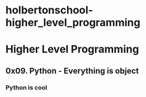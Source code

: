 # holbertonschool-higher_level_programming
# Higher Level Programming
## 0x09. Python - Everything is object
### Python is cool
